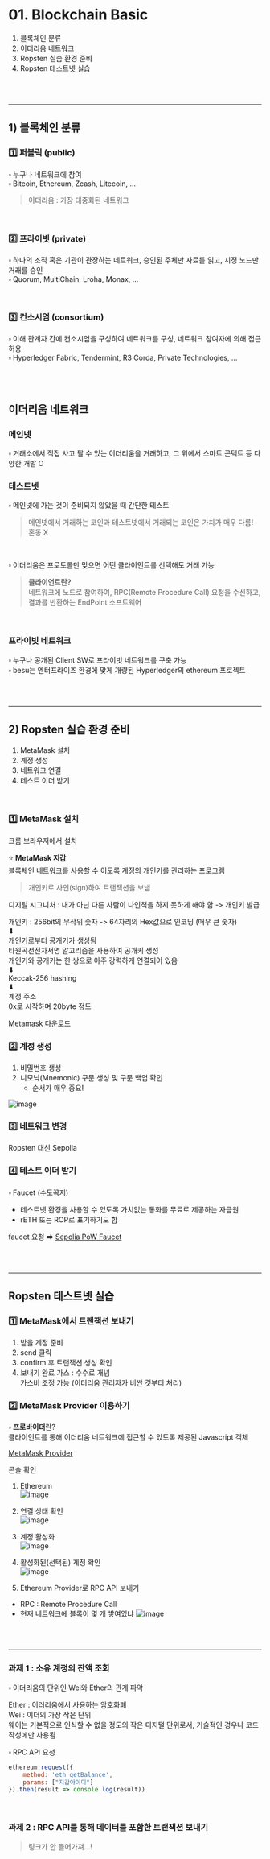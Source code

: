 # 01. Blockchain Basic

1. 블록체인 분류
2. 이더리움 네트워크
3. Ropsten 실습 환경 준비
4. Ropsten 테스트넷 실습


<br><br>

---

## 1) 블록체인 분류

### 1️⃣ 퍼블릭 (public)     
▫ 누구나 네트워크에 참여    
▫ Bitcoin, Ethereum, Zcash, Litecoin, ...  
> 이더리움 : 가장 대중화된 네트워크    

<br>

### 2️⃣ 프라이빗 (private)
▫ 하나의 조직 혹은 기관이 관장하는 네트워크, 승인된 주체만 자료를 읽고, 지정 노드만 거래를 승인     
▫ Quorum, MultiChain, Lroha, Monax, ...

<br>

### 3️⃣ 컨소시엄 (consortium)
▫ 이해 관계자 간에 컨소시엄을 구성하여 네트워크를 구성, 네트워크 참여자에 의해 접근 허용        
▫ Hyperledger Fabric, Tendermint, R3 Corda, Private Technologies, ... 

<br><br>

## 이더리움 네트워크   
### 메인넷 
▫ 거래소에서 직접 사고 팔 수 있는 이더리움을 거래하고, 그 위에서 스마트 콘텍트 등 다양한 개발 O

### 테스트넷
▫ 메인넷에 가는 것이 준비되지 않았을 때 간단한 테스트 

> 메인넷에서 거래하는 코인과 테스트넷에서 거래되는 코인은 가치가 매우 다름!     
> 혼동 X

<br>



▫ 이더리움은 프로토콜만 맞으면 어떤 클라이언트를 선택해도 거래 가능     

> **클라이언트란?**     
> 네트워크에 노드로 참여하여, RPC(Remote Procedure Call) 요청을 수신하고, 결과를 반환하는 EndPoint 소프트웨어

<br>

### 프라이빗 네트워크     
▫ 누구나 공개된 Client SW로 프라이빗 네트워크를 구축 가능       
▫ besu는 엔터프라이즈 환경에 맞게 개량된 Hyperledger의 ethereum 프로젝트      

<br><br>

---

## 2) Ropsten 실습 환경 준비
1. MetaMask 설치
2. 계정 생성
3. 네트워크 연결
4. 테스트 이더 받기

<br>

### 1️⃣ MetaMask 설치
크롬 브라우저에서 설치

⭐ **MetaMask 지갑**    
블록체인 네트워크를 사용할 수 이도록 계정의 개인키를 관리하는 프로그램  
> 개인키로 사인(sign)하여 트랜잭션을 보냄   

디지털 시그니처 : 내가 아닌 다른 사람이 나인척을 하지 못하게 해야 함 ->  개인키 발급

개인키 : 256bit의 무작위 숫자 -> 64자리의 Hex값으로 인코딩 (매우 큰 숫자)   
⬇   
개인키로부터 공개키가 생성됨    
타원곡선전자서명 알고리즘을 사용하여 공개키 생성    
개인키와 공개키는 한 쌍으로 아주 강력하게 연결되어 있음     
⬇       
Keccak-256 hashing      
⬇   
계정 주소       
0x로 시작하며 20byte 정도

[Metamask 다운로드](https://metamask.io/download/)

### 2️⃣ 계정 생성
1. 비밀번호 생성
2. 니모닉(Mnemonic) 구문 생성 및 구문 백업 확인
    - 순서가 매우 중요!


![image](https://user-images.githubusercontent.com/93974908/219992800-e311db54-9989-440b-b7e3-9eeb4001e24d.png)

### 3️⃣ 네트워크 변경
Ropsten 대신 Sepolia

### 4️⃣ 테스트 이더 받기
▫ Faucet (수도꼭지)     
- 테스트넷 환경을 사용할 수 있도록 가치없는 통화를 무료로 제공하는 자금원     
- rETH 또는 ROP로 표기하기도 함   

faucet 요청 ➡ [Sepolia PoW Faucet](https://sepolia-faucet.pk910.de/)      


<br><br>

---

## Ropsten 테스트넷 실습

### 1️⃣ MetaMask에서 트랜잭션 보내기
1. 받을 계정 준비
2. send 클릭
3. confirm 후 트랜잭션 생성 확인
4. 보내기 완료
가스 : 수수료 개념  
가스비 조정 가능 (이더리움 관리자가 비싼 것부터 처리)

### 2️⃣ MetaMask Provider 이용하기
▫ **프로바이더**란?     
클라이언트를 통해 이더리움 네트워크에 접근할 수 있도록 제공된 Javascript 객체  

[MetaMask Provider](https://docs.metamask.io/guide/ethereum-provider.html) 

콘솔 확인       
1. Ethereum     
![image](https://user-images.githubusercontent.com/93974908/220072372-e8f5e354-c429-4c0e-8ca7-4a8e08b51f3f.png)

2. 연결 상태 확인       
![image](https://user-images.githubusercontent.com/93974908/220072501-a002e7f9-9481-47b6-af58-5f4b23aec6ef.png)

3. 계정 활성화      
![image](https://user-images.githubusercontent.com/93974908/220073036-2b317cf5-8a0c-4737-a1ef-14e9415fff4b.png)

4. 활성화된(선택된) 계정 확인   
![image](https://user-images.githubusercontent.com/93974908/220073342-6017e3c0-3faa-4087-9b6f-13974210e4a6.png)

5. Ethereum Provider로 RPC API 보내기   
- RPC : Remote Procedure Call   
- 현재 네트워크에 블록이 몇 개 쌓여있냐
![image](https://user-images.githubusercontent.com/93974908/220073943-5fd1f966-dc62-4ad0-9e11-947947ab0d2a.png)


<br><br> 

---

### 과제 1 : 소유 계정의 잔액 조회
▫ 이더리움의 단위인 Wei와 Ether의 관계 파악     

Ether : 이러리움에서 사용하는 암호화폐      
Wei : 이더의 가장 작은 단위     
웨이는 기본적으로 인식할 수 없을 정도의 작은 디지털 단위로서, 기술적인 경우나 코드 작성에만 사용됨      

▫ RPC API 요청     
``` js
ethereum.request({
    method: 'eth_getBalance',
    params: ["지갑아이디"]
}).then(result => console.log(result))
```


<br>

### 과제 2 : RPC API를 통해 데이터를 포함한 트랜잭션 보내기

> 링크가 안 들어가져...!